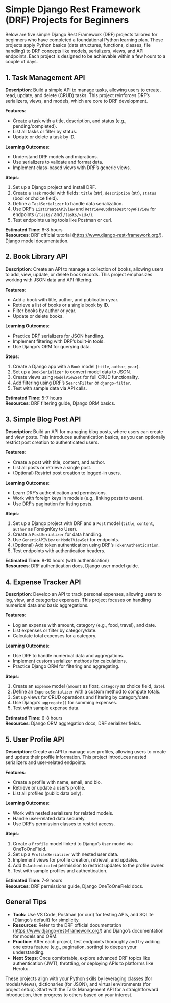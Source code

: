 # Simple Django Rest Framework (DRF) Projects for Beginners

Below are five simple Django Rest Framework (DRF) projects tailored for beginners who have completed a foundational Python learning plan. These projects apply Python basics (data structures, functions, classes, file handling) to DRF concepts like models, serializers, views, and API endpoints. Each project is designed to be achievable within a few hours to a couple of days.

## 1. Task Management API
**Description**: Build a simple API to manage tasks, allowing users to create, read, update, and delete (CRUD) tasks. This project reinforces DRF’s serializers, views, and models, which are core to DRF development.

**Features**:
- Create a task with a title, description, and status (e.g., pending/completed).
- List all tasks or filter by status.
- Update or delete a task by ID.

**Learning Outcomes**:
- Understand DRF models and migrations.
- Use serializers to validate and format data.
- Implement class-based views with DRF’s generic views.

**Steps**:
1. Set up a Django project and install DRF.
2. Create a `Task` model with fields: `title` (str), `description` (str), `status` (bool or choice field).
3. Define a `TaskSerializer` to handle data serialization.
4. Use DRF’s `ListCreateAPIView` and `RetrieveUpdateDestroyAPIView` for endpoints (`/tasks/` and `/tasks/<id>/`).
5. Test endpoints using tools like Postman or curl.

**Estimated Time**: 6-8 hours  
**Resources**: DRF official tutorial (https://www.django-rest-framework.org/), Django model documentation.

## 2. Book Library API
**Description**: Create an API to manage a collection of books, allowing users to add, view, update, or delete book records. This project emphasizes working with JSON data and API filtering.

**Features**:
- Add a book with title, author, and publication year.
- Retrieve a list of books or a single book by ID.
- Filter books by author or year.
- Update or delete books.

**Learning Outcomes**:
- Practice DRF serializers for JSON handling.
- Implement filtering with DRF’s built-in tools.
- Use Django’s ORM for querying data.

**Steps**:
1. Create a Django app with a `Book` model (`title`, `author`, `year`).
2. Set up a `BookSerializer` to convert model data to JSON.
3. Create views using `ModelViewSet` for full CRUD functionality.
4. Add filtering using DRF’s `SearchFilter` or `django-filter`.
5. Test with sample data via API calls.

**Estimated Time**: 5-7 hours  
**Resources**: DRF filtering guide, Django ORM basics.

## 3. Simple Blog Post API
**Description**: Build an API for managing blog posts, where users can create and view posts. This introduces authentication basics, as you can optionally restrict post creation to authenticated users.

**Features**:
- Create a post with title, content, and author.
- List all posts or retrieve a single post.
- (Optional) Restrict post creation to logged-in users.

**Learning Outcomes**:
- Learn DRF’s authentication and permissions.
- Work with foreign keys in models (e.g., linking posts to users).
- Use DRF’s pagination for listing posts.

**Steps**:
1. Set up a Django project with DRF and a `Post` model (`title`, `content`, `author` as ForeignKey to User).
2. Create a `PostSerializer` for data handling.
3. Use `GenericAPIView` or `ModelViewSet` for endpoints.
4. (Optional) Add token authentication using DRF’s `TokenAuthentication`.
5. Test endpoints with authentication headers.

**Estimated Time**: 8-10 hours (with authentication)  
**Resources**: DRF authentication docs, Django user model guide.

## 4. Expense Tracker API
**Description**: Develop an API to track personal expenses, allowing users to log, view, and categorize expenses. This project focuses on handling numerical data and basic aggregations.

**Features**:
- Log an expense with amount, category (e.g., food, travel), and date.
- List expenses or filter by category/date.
- Calculate total expenses for a category.

**Learning Outcomes**:
- Use DRF to handle numerical data and aggregations.
- Implement custom serializer methods for calculations.
- Practice Django ORM for filtering and aggregating.

**Steps**:
1. Create an `Expense` model (`amount` as float, `category` as choice field, `date`).
2. Define an `ExpenseSerializer` with a custom method to compute totals.
3. Set up views for CRUD operations and filtering by category/date.
4. Use Django’s `aggregate()` for summing expenses.
5. Test with sample expense data.

**Estimated Time**: 6-8 hours  
**Resources**: Django ORM aggregation docs, DRF serializer fields.

## 5. User Profile API
**Description**: Create an API to manage user profiles, allowing users to create and update their profile information. This project introduces nested serializers and user-related endpoints.

**Features**:
- Create a profile with name, email, and bio.
- Retrieve or update a user’s profile.
- List all profiles (public data only).

**Learning Outcomes**:
- Work with nested serializers for related models.
- Handle user-related data securely.
- Use DRF’s permission classes to restrict access.

**Steps**:
1. Create a `Profile` model linked to Django’s `User` model via OneToOneField.
2. Set up a `ProfileSerializer` with nested user data.
3. Implement views for profile creation, retrieval, and updates.
4. Add `IsAuthenticated` permission to restrict updates to the profile owner.
5. Test with sample profiles and authentication.

**Estimated Time**: 7-9 hours  
**Resources**: DRF permissions guide, Django OneToOneField docs.

## General Tips
- **Tools**: Use VS Code, Postman (or curl) for testing APIs, and SQLite (Django’s default) for simplicity.
- **Resources**: Refer to the DRF official documentation (https://www.django-rest-framework.org/) and Django’s documentation for models and ORM.
- **Practice**: After each project, test endpoints thoroughly and try adding one extra feature (e.g., pagination, sorting) to deepen your understanding.
- **Next Steps**: Once comfortable, explore advanced DRF topics like authentication (JWT), throttling, or deploying APIs to platforms like Heroku.

These projects align with your Python skills by leveraging classes (for models/views), dictionaries (for JSON), and virtual environments (for project setup). Start with the Task Management API for a straightforward introduction, then progress to others based on your interest.